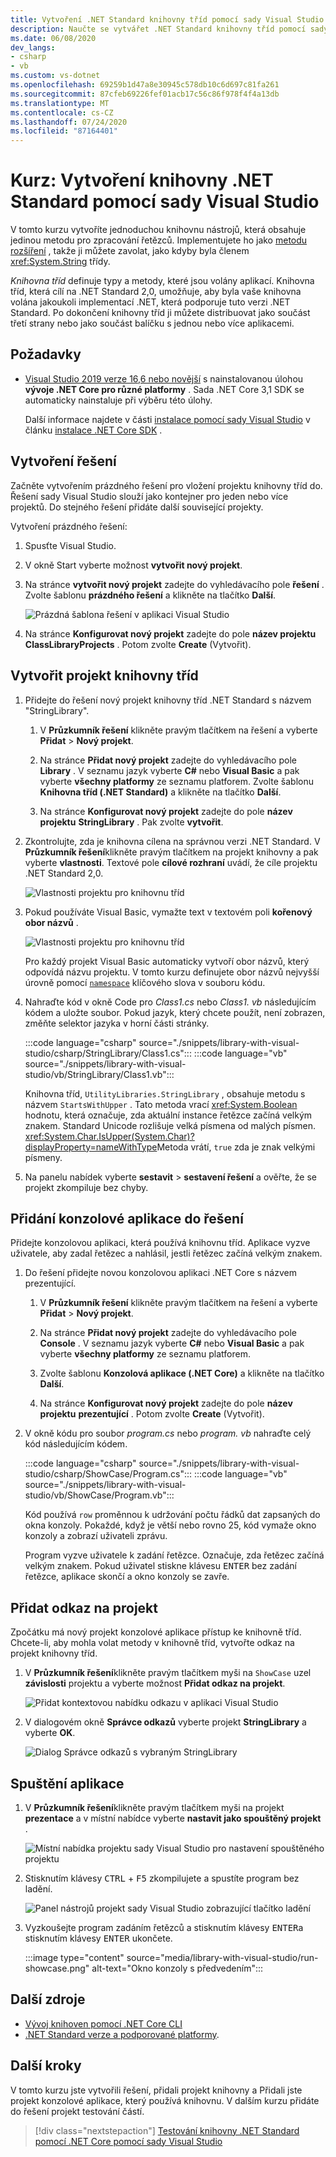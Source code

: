 ```yaml
---
title: Vytvoření .NET Standard knihovny tříd pomocí sady Visual Studio
description: Naučte se vytvářet .NET Standard knihovny tříd pomocí sady Visual Studio.
ms.date: 06/08/2020
dev_langs:
- csharp
- vb
ms.custom: vs-dotnet
ms.openlocfilehash: 69259b1d47a8e30945c578db10c6d697c81fa261
ms.sourcegitcommit: 87cfeb69226fef01acb17c56c86f978f4f4a13db
ms.translationtype: MT
ms.contentlocale: cs-CZ
ms.lasthandoff: 07/24/2020
ms.locfileid: "87164401"
---
```

# <a name="tutorial-create-a-net-standard-library-using-visual-studio"></a>Kurz: Vytvoření knihovny .NET Standard pomocí sady Visual Studio

V tomto kurzu vytvoříte jednoduchou knihovnu nástrojů, která obsahuje jedinou metodu pro zpracování řetězců. Implementujete ho jako [metodu rozšíření](../../csharp/programming-guide/classes-and-structs/extension-methods.md) , takže ji můžete zavolat, jako kdyby byla členem <xref:System.String> třídy.

*Knihovna tříd* definuje typy a metody, které jsou volány aplikací. Knihovna tříd, která cílí na .NET Standard 2,0, umožňuje, aby byla vaše knihovna volána jakoukoli implementací .NET, která podporuje tuto verzi .NET Standard. Po dokončení knihovny tříd ji můžete distribuovat jako součást třetí strany nebo jako součást balíčku s jednou nebo více aplikacemi.

## <a name="prerequisites"></a>Požadavky

- [Visual Studio 2019 verze 16,6 nebo novější](https://visualstudio.microsoft.com/downloads/?utm_medium=microsoft&utm_source=docs.microsoft.com&utm_campaign=inline+link&utm_content=download+vs2019) s nainstalovanou úlohou **vývoje .NET Core pro různé platformy** . Sada .NET Core 3,1 SDK se automaticky nainstaluje při výběru této úlohy.

  Další informace najdete v části [instalace pomocí sady Visual Studio](../install/sdk.md?pivots=os-windows#install-with-visual-studio) v článku [instalace .NET Core SDK](../install/sdk.md?pivots=os-windows) .

## <a name="create-a-solution"></a>Vytvoření řešení

Začněte vytvořením prázdného řešení pro vložení projektu knihovny tříd do. Řešení sady Visual Studio slouží jako kontejner pro jeden nebo více projektů. Do stejného řešení přidáte další související projekty.

Vytvoření prázdného řešení:

1. Spusťte Visual Studio.

2. V okně Start vyberte možnost **vytvořit nový projekt**.

3. Na stránce **vytvořit nový projekt** zadejte do vyhledávacího pole **řešení** . Zvolte šablonu **prázdného řešení** a klikněte na tlačítko **Další**.

   ![Prázdná šablona řešení v aplikaci Visual Studio](media/library-with-visual-studio/blank-solution.png)

4. Na stránce **Konfigurovat nový projekt** zadejte do pole **název projektu** **ClassLibraryProjects** . Potom zvolte **Create** (Vytvořit).

## <a name="create-a-class-library-project"></a>Vytvořit projekt knihovny tříd

1. Přidejte do řešení nový projekt knihovny tříd .NET Standard s názvem "StringLibrary".

   1. V **Průzkumník řešení** klikněte pravým tlačítkem na řešení a vyberte **Přidat**  >  **Nový projekt**.

   1. Na stránce **Přidat nový projekt** zadejte do vyhledávacího pole **Library** . V seznamu jazyk vyberte **C#** nebo **Visual Basic** a pak vyberte **všechny platformy** ze seznamu platforem. Zvolte šablonu **Knihovna tříd (.NET Standard)** a klikněte na tlačítko **Další**.

   1. Na stránce **Konfigurovat nový projekt** zadejte do pole **název projektu** **StringLibrary** . Pak zvolte **vytvořit**.

1. Zkontrolujte, zda je knihovna cílena na správnou verzi .NET Standard. V **Průzkumník řešení**klikněte pravým tlačítkem na projekt knihovny a pak vyberte **vlastnosti**. Textové pole **cílové rozhraní** uvádí, že cíle projektu .NET Standard 2,0.

   ![Vlastnosti projektu pro knihovnu tříd](./media/library-with-visual-studio/library-project-properties.png)

1. Pokud používáte Visual Basic, vymažte text v textovém poli **kořenový obor názvů** .

   ![Vlastnosti projektu pro knihovnu tříd](./media/library-with-visual-studio/vb/library-project-properties.png)

   Pro každý projekt Visual Basic automaticky vytvoří obor názvů, který odpovídá názvu projektu. V tomto kurzu definujete obor názvů nejvyšší úrovně pomocí [`namespace`](../../visual-basic/language-reference/statements/namespace-statement.md) klíčového slova v souboru kódu.

1. Nahraďte kód v okně Code pro *Class1.cs* nebo *Class1. vb* následujícím kódem a uložte soubor. Pokud jazyk, který chcete použít, není zobrazen, změňte selektor jazyka v horní části stránky.

   :::code language="csharp" source="./snippets/library-with-visual-studio/csharp/StringLibrary/Class1.cs":::
   :::code language="vb" source="./snippets/library-with-visual-studio/vb/StringLibrary/Class1.vb":::

   Knihovna tříd, `UtilityLibraries.StringLibrary` , obsahuje metodu s názvem `StartsWithUpper` . Tato metoda vrací <xref:System.Boolean> hodnotu, která označuje, zda aktuální instance řetězce začíná velkým znakem. Standard Unicode rozlišuje velká písmena od malých písmen. <xref:System.Char.IsUpper(System.Char)?displayProperty=nameWithType>Metoda vrátí, `true` zda je znak velkými písmeny.

1. Na panelu nabídek vyberte **sestavit**  >  **sestavení řešení** a ověřte, že se projekt zkompiluje bez chyby.

## <a name="add-a-console-app-to-the-solution"></a>Přidání konzolové aplikace do řešení

Přidejte konzolovou aplikaci, která používá knihovnu tříd. Aplikace vyzve uživatele, aby zadal řetězec a nahlásil, jestli řetězec začíná velkým znakem.

1. Do řešení přidejte novou konzolovou aplikaci .NET Core s názvem prezentující.

   1. V **Průzkumník řešení** klikněte pravým tlačítkem na řešení a vyberte **Přidat**  >  **Nový projekt**.

   1. Na stránce **Přidat nový projekt** zadejte do vyhledávacího pole **Console** . V seznamu jazyk vyberte **C#** nebo **Visual Basic** a pak vyberte **všechny platformy** ze seznamu platforem.

   1. Zvolte šablonu **Konzolová aplikace (.NET Core)** a klikněte na tlačítko **Další**.

   1. Na stránce **Konfigurovat nový projekt** zadejte do pole **název projektu** **prezentující** . Potom zvolte **Create** (Vytvořit).

1. V okně kódu pro soubor *program.cs* nebo *program. vb* nahraďte celý kód následujícím kódem.

   :::code language="csharp" source="./snippets/library-with-visual-studio/csharp/ShowCase/Program.cs":::
   :::code language="vb" source="./snippets/library-with-visual-studio/vb/ShowCase/Program.vb":::

   Kód používá `row` proměnnou k udržování počtu řádků dat zapsaných do okna konzoly. Pokaždé, když je větší nebo rovno 25, kód vymaže okno konzoly a zobrazí uživateli zprávu.

   Program vyzve uživatele k zadání řetězce. Označuje, zda řetězec začíná velkým znakem. Pokud uživatel stiskne klávesu <kbd>ENTER</kbd> bez zadání řetězce, aplikace skončí a okno konzoly se zavře.

## <a name="add-a-project-reference"></a>Přidat odkaz na projekt

Zpočátku má nový projekt konzolové aplikace přístup ke knihovně tříd. Chcete-li, aby mohla volat metody v knihovně tříd, vytvořte odkaz na projekt knihovny tříd.

1. V **Průzkumník řešení**klikněte pravým tlačítkem myši na `ShowCase` uzel **závislosti** projektu a vyberte možnost **Přidat odkaz na projekt**.

   ![Přidat kontextovou nabídku odkazu v aplikaci Visual Studio](media/library-with-visual-studio/add-reference-context-menu.png)

1. V dialogovém okně **Správce odkazů** vyberte projekt **StringLibrary** a vyberte **OK**.

   ![Dialog Správce odkazů s vybraným StringLibrary](media/library-with-visual-studio/manage-project-references.png)

## <a name="run-the-app"></a>Spuštění aplikace

1. V **Průzkumník řešení**klikněte pravým tlačítkem myši na projekt **prezentace** a v místní nabídce vyberte **nastavit jako spouštěný projekt** .

   ![Místní nabídka projektu sady Visual Studio pro nastavení spouštěného projektu](media/library-with-visual-studio/set-startup-project-context-menu.png)

1. Stisknutím klávesy <kbd>CTRL</kbd> + <kbd>F5</kbd> zkompilujete a spustíte program bez ladění.

   ![Panel nástrojů projekt sady Visual Studio zobrazující tlačítko ladění](media/library-with-visual-studio/visual-studio-project-toolbar.png)

1. Vyzkoušejte program zadáním řetězců a stisknutím klávesy <kbd>ENTER</kbd>a stisknutím klávesy <kbd>ENTER</kbd> ukončete.

   :::image type="content" source="media/library-with-visual-studio/run-showcase.png" alt-text="Okno konzoly s předvedením":::

## <a name="additional-resources"></a>Další zdroje

* [Vývoj knihoven pomocí .NET Core CLI](libraries.md)
* [.NET Standard verze a podporované platformy](../../standard/net-standard.md).

## <a name="next-steps"></a>Další kroky

V tomto kurzu jste vytvořili řešení, přidali projekt knihovny a Přidali jste projekt konzolové aplikace, který používá knihovnu. V dalším kurzu přidáte do řešení projekt testování částí.

> [!div class="nextstepaction"]
> [Testování knihovny .NET Standard pomocí .NET Core pomocí sady Visual Studio](testing-library-with-visual-studio.md)
